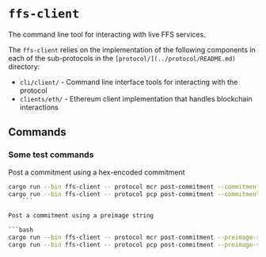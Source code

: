 # `ffs-client`

The command line tool for interacting with live FFS services.

The `ffs-client` relies on the implementation of the following components in each of the sub-protocols in the `[protocol/](../protocol/README.md)` directory:

- `cli/client/` - Command line interface tools for interacting with the protocol
- `clients/eth/` - Ethereum client implementation that handles blockchain interactions

## Commands

### Some test commands

Post a commitment using a hex-encoded commitment

```bash
cargo run --bin ffs-client -- protocol mcr post-commitment --commitment-hex <hex>
cargo run --bin ffs-client -- protocol pcp post-commitment --commitment-hex <hex>
    ```

Post a commitment using a preimage string

```bash
cargo run --bin ffs-client -- protocol mcr post-commitment --preimage-string <string>
cargo run --bin ffs-client -- protocol pcp post-commitment --preimage-string <string>
```
